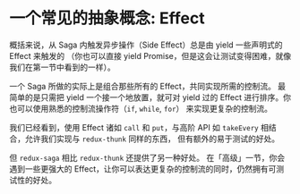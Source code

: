 # 一个常见的抽象概念: Effect

概括来说，从 Saga 内触发异步操作（Side Effect）总是由 yield 一些声明式的 Effect 来触发的
（你也可以直接 yield Promise，但是这会让测试变得困难，就像我们在第一节中看到的一样）。

一个 Saga 所做的实际上是组合那些所有的 Effect，共同实现所需的控制流。
最简单的是只需把 yield 一个接一个地放置，就可对 yield 过的 Effect 进行排序。你也可以使用熟悉的控制流操作符（`if`, `while`, `for`）
来实现更复杂的控制流。

我们已经看到，使用 Effect 诸如 `call` 和 `put`，与高阶 API 如 `takeEvery` 相结合，允许我们实现与 `redux-thunk` 同样的东西，
但有额外的易于测试的好处。

 但 `redux-saga` 相比 `redux-thunk` 还提供了另一种好处。
 在「高级」一节，你会遇到一些更强大的 Effect，让你可以表达更复杂的控制流的同时，仍然拥有可测试性的好处。
